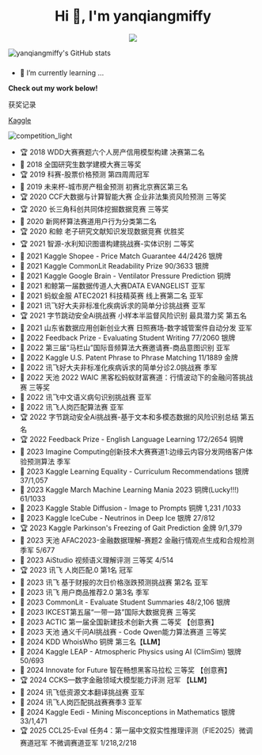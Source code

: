<h1 align="center">Hi 👋, I'm yanqiangmiffy</h1>

<p align="center"> 
  <img src="https://profile-counter.glitch.me/yanqiangmiffy/count.svg" />
</p>



![yanqiangmiffy's GitHub stats](https://github-readme-stats.vercel.app/api?username=yanqiangmiffy&show_icons=true&theme=aura)
<!--
<img src="https://github-readme-stats.vercel.app/api?username=yanqiangmiffy&show_icons=true&hide_border=true">
-->


###
- 🌱 I’m currently learning ...


<strong>Check out my work below!</strong>



获奖记录


[Kaggle](https://www.kaggle.com/quincyqiang)

![competition_light](https://road-to-kaggle-grandmaster.vercel.app/api/badges/quincyqiang/competition/light)

- 🏆 2018 WDD大赛赛题六个人房产信用模型构建 决赛第二名
- 🥉 2018 全国研究生数学建模大赛三等奖 
- 🏆 2019 科赛-股票价格预测 第四周周冠军
- 🥉 2019 未来杯-城市房产租金预测 初赛北京赛区第三名
- 🏆 2020 CCF大数据与计算智能大赛 企业非法集资风险预测 三等奖
- 🏆 2020 长三角科创共同体挖掘数据竞赛 三等奖
- 🥈 2020 新网杯算法赛道用户行为分类第二名
- 🏆 2020 和鲸 老子研究文献知识发现数据竞赛 优胜奖
- 🏆 2021 智源-水利知识图谱构建挑战赛-实体识别 二等奖
- 🥈 2021 Kaggle Shopee - Price Match Guarantee 44/2426 银牌
- 🥈 2021 Kaggle CommonLit Readability Prize 90/3633 银牌
- 🥉 2021 Kaggle Google Brain - Ventilator Pressure Prediction 铜牌
- 🥈 2021 和鲸第一届数据传道人大赛DATA EVANGELIST 亚军
- 🥈 2021 蚂蚁金服 ATEC2021 科技精英赛 线上赛第二名 亚军
- 🥈 2021 讯飞好大夫非标准化疾病诉求的简单分诊挑战赛 亚军
- 🏆 2021 字节跳动安全Ai挑战赛 小样本半监督风险识别 最具潜力奖 第五名
- 🥈 2021 山东省数据应用创新创业大赛 日照赛场-数字城管案件自动分发 亚军
- 🥈 2022 Feedback Prize - Evaluating Student Writing 77/2060 银牌
- 🥈 2022 第三届“马栏山”国际音频算法大赛邀请赛-商品意图识别 亚军
- 🏅 2022 Kaggle U.S. Patent Phrase to Phrase Matching 11/1889 金牌
- 🥉 2022 讯飞好大夫非标准化疾病诉求的简单分诊2.0挑战赛 季军
- 🥉 2022 天池 2022 WAIC 黑客松蚂蚁财富赛道：行情波动下的金融问答挑战赛 三等奖
- 🥈 2022 讯飞中文语义病句识别挑战赛 亚军
- 🥈 2022 讯飞人岗匹配算法赛 亚军
- 🏆 2022 字节跳动安全Ai挑战赛-基于文本和多模态数据的风险识别总结  第五名
- 🏆 2022 Feedback Prize - English Language Learning 172/2654 铜牌
- 🥉 2023 Imagine Computing创新技术大赛赛道1:边缘云内容分发网络客户体验预测算法 季军
- 🥉 2023 Kaggle Learning Equality - Curriculum Recommendations 银牌 37/1,057 
- 🥉 2023 Kaggle March Machine Learning Mania 2023 铜牌(Lucky!!!) 61/1033
- 🥉 2023 Kaggle Stable Diffusion - Image to Prompts 铜牌 1,231 /1033 
- 🥈 2023 Kaggle IceCube - Neutrinos in Deep Ice 银牌 27/812 
- 🏆 2023 Kaggle Parkinson's Freezing of Gait Prediction 金牌 9/1,379  
- 🥉 2023 天池 AFAC2023-金融数据理解-赛题2 金融行情观点生成和合规检测 季军 5/677
- 🥉 2023 AiStudio 视频语义理解评测 三等奖	4/514
- 🏆 2023 讯飞 人岗匹配.0 第1名 冠军
- 🥈 2023 讯飞 基于财报的次日价格涨跌预测挑战赛 第2名 亚军
- 🥉 2023 讯飞 用户商品推荐2.0 第3名 季军
- 🥈 2023 CommonLit - Evaluate Student Summaries 48/2,106 银牌
- 🥉 2023 IKCEST第五届“一带一路”国际大数据竞赛 三等奖
- 🥉 2023 ACTIC 第一届全国新建技术创新大赛 二等奖 【创意赛】
- 🥉 2023 天池 通义千问AI挑战赛 - Code Qwen能力算法赛道 三等奖
- 🥉 2024 KDD WhoisWho 铜牌 第三名【**LLM**】
- 🥈 2024 Kaggle LEAP - Atmospheric Physics using AI (ClimSim) 银牌 50/693
- 🥉 2024 Innovate for Future 智在畅想黑客马拉松 三等奖 【创意赛】
- 🏆 2024 CCKS—数字金融领域大模型能力评测 冠军 【**LLM**】
- 🥈 2024 讯飞低资源文本翻译挑战赛 亚军
- 🥈 2024 讯飞人岗匹配挑战赛赛季3 亚军
- 🥈 2024 Kaggle Eedi - Mining Misconceptions in Mathematics 银牌 33/1,471
- 🏆 2025 CCL25-Eval 任务4：第一届中文叙实性推理评测（FIE2025）微调赛道冠军 不微调赛道亚军 1/218,2/218


